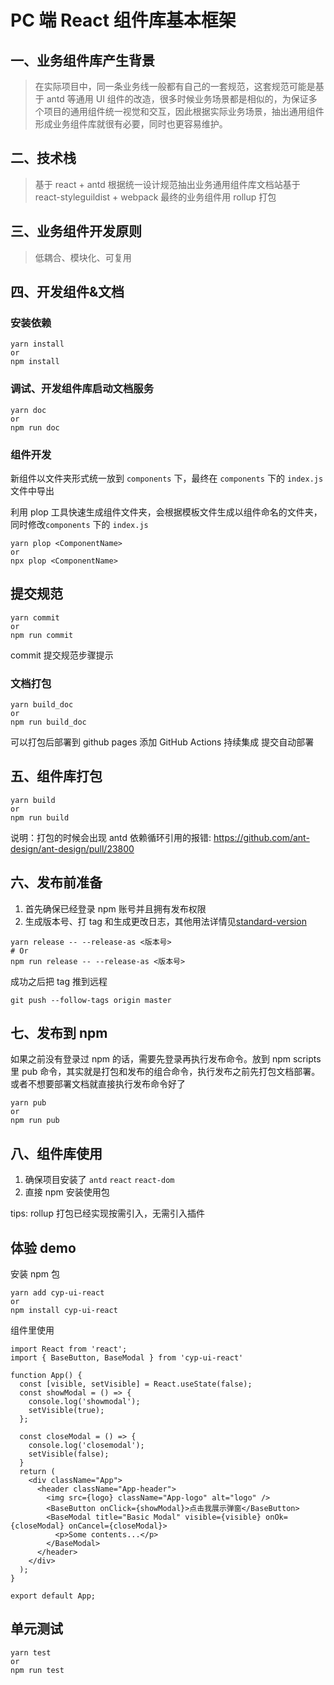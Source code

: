 # PC 端 React 组件库基本框架

## 一、业务组件库产生背景

> 在实际项目中，同一条业务线一般都有自己的一套规范，这套规范可能是基于 antd 等通用 UI 组件的改造，很多时候业务场景都是相似的，为保证多个项目的通用组件统一视觉和交互，因此根据实际业务场景，抽出通用组件形成业务组件库就很有必要，同时也更容易维护。

## 二、技术栈

> 基于 react + antd 根据统一设计规范抽出业务通用组件库文档站基于 react-styleguildist + webpack 最终的业务组件用 rollup 打包

## 三、业务组件开发原则

> 低耦合、模块化、可复用

## 四、开发组件&文档

### 安装依赖

```
yarn install
or
npm install
```

### 调试、开发组件库启动文档服务

```
yarn doc
or
npm run doc
```

### 组件开发

新组件以文件夹形式统一放到 `components` 下，最终在 `components` 下的 `index.js` 文件中导出

利用 plop 工具快速生成组件文件夹，会根据模板文件生成以组件命名的文件夹，同时修改`components` 下的 `index.js`

```
yarn plop <ComponentName>
or
npx plop <ComponentName>
```

## 提交规范

```
yarn commit
or
npm run commit
```

commit 提交规范步骤提示

### 文档打包

```
yarn build_doc
or
npm run build_doc
```

可以打包后部署到 github pages 添加 GitHub Actions 持续集成 提交自动部署

## 五、组件库打包

```
yarn build
or
npm run build
```

说明：打包的时候会出现 antd 依赖循环引用的报错: https://github.com/ant-design/ant-design/pull/23800

## 六、发布前准备

1. 首先确保已经登录 npm 账号并且拥有发布权限
2. 生成版本号、打 tag 和生成更改日志，其他用法详情见[standard-version](https://github.com/conventional-changelog/standard-version)

```
yarn release -- --release-as <版本号>
# Or
npm run release -- --release-as <版本号>
```

成功之后把 tag 推到远程

```
git push --follow-tags origin master
```

## 七、发布到 npm

如果之前没有登录过 npm 的话，需要先登录再执行发布命令。放到 npm scripts 里 pub 命令，其实就是打包和发布的组合命令，执行发布之前先打包文档部署。或者不想要部署文档就直接执行发布命令好了

```
yarn pub
or
npm run pub
```

## 八、组件库使用

1. 确保项目安装了 `antd` `react` `react-dom`
2. 直接 npm 安装使用包

tips: rollup 打包已经实现按需引入，无需引入插件

## 体验 demo

安装 npm 包

```
yarn add cyp-ui-react
or
npm install cyp-ui-react
```

组件里使用

```
import React from 'react';
import { BaseButton, BaseModal } from 'cyp-ui-react'

function App() {
  const [visible, setVisible] = React.useState(false);
  const showModal = () => {
    console.log('showmodal');
    setVisible(true);
  };

  const closeModal = () => {
    console.log('closemodal');
    setVisible(false);
  }
  return (
    <div className="App">
      <header className="App-header">
        <img src={logo} className="App-logo" alt="logo" />
        <BaseButton onClick={showModal}>点击我展示弹窗</BaseButton>
        <BaseModal title="Basic Modal" visible={visible} onOk={closeModal} onCancel={closeModal}>
          <p>Some contents...</p>
        </BaseModal>
      </header>
    </div>
  );
}

export default App;
```

## 单元测试

```
yarn test
or
npm run test
```
